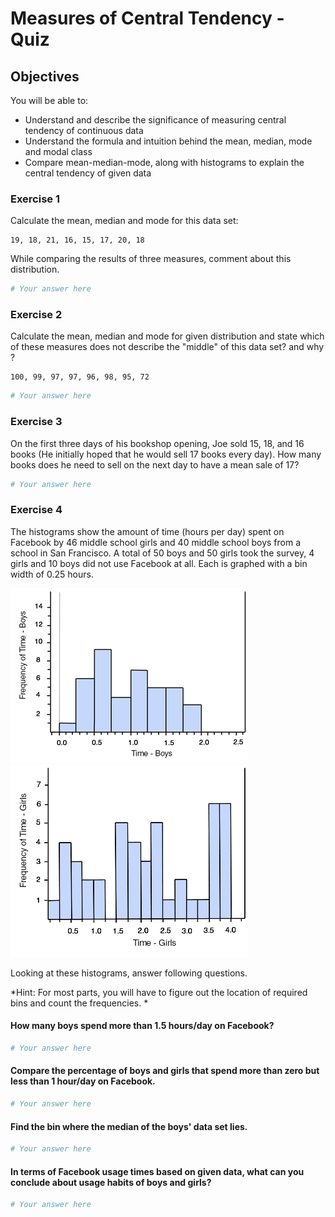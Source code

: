 
# Measures of Central Tendency - Quiz

## Objectives
You will be able to:
* Understand and describe the significance of measuring central tendency of continuous data
* Understand the formula and intuition behind the mean, median, mode and modal class
* Compare mean-median-mode, along with histograms to explain the central tendency of given data

### Exercise 1
Calculate the mean, median and mode for this data set: 
```
19, 18, 21, 16, 15, 17, 20, 18
```
While comparing the results of three measures, comment about this distribution. 


```python
# Your answer here 
```

### Exercise 2

Calculate the mean, median and mode for given distribution and state which of these measures does not describe the "middle" of this data set? and why ?
```
100, 99, 97, 97, 96, 98, 95, 72
```


```python
# Your answer here 
```

### Exercise 3
On the first three days of his bookshop opening, Joe sold 15, 18, and 16 books (He initially hoped that he would sell 17 books every day).  How many books does he need to sell on the next day to have a mean sale of 17?


```python
# Your answer here 
```

### Exercise 4
The histograms show the amount of time (hours per day) spent on Facebook by 46 middle school girls and 40 middle school boys from a school in San Francisco. A total of 50 boys and 50 girls took the survey, 4 girls and 10 boys did not use Facebook at all. 
Each is graphed with a bin width of 0.25 hours.

![](boys.png)
![](girls.png)

Looking at these histograms, answer following questions. 

*Hint: For most parts, you will have to figure out the location of required bins and count the frequencies. *

#### How many boys spend more than 1.5 hours/day on Facebook?



```python
# Your answer here 
```

#### Compare the percentage of boys and girls that spend more than zero but less than 1 hour/day on Facebook.


```python
# Your answer here 
```

#### Find the bin where the median of the boys' data set lies.


```python
# Your answer here 
```

#### In terms of Facebook usage times based on given data, what can you conclude about usage habits of boys and girls?


```python
# Your answer here 
```
